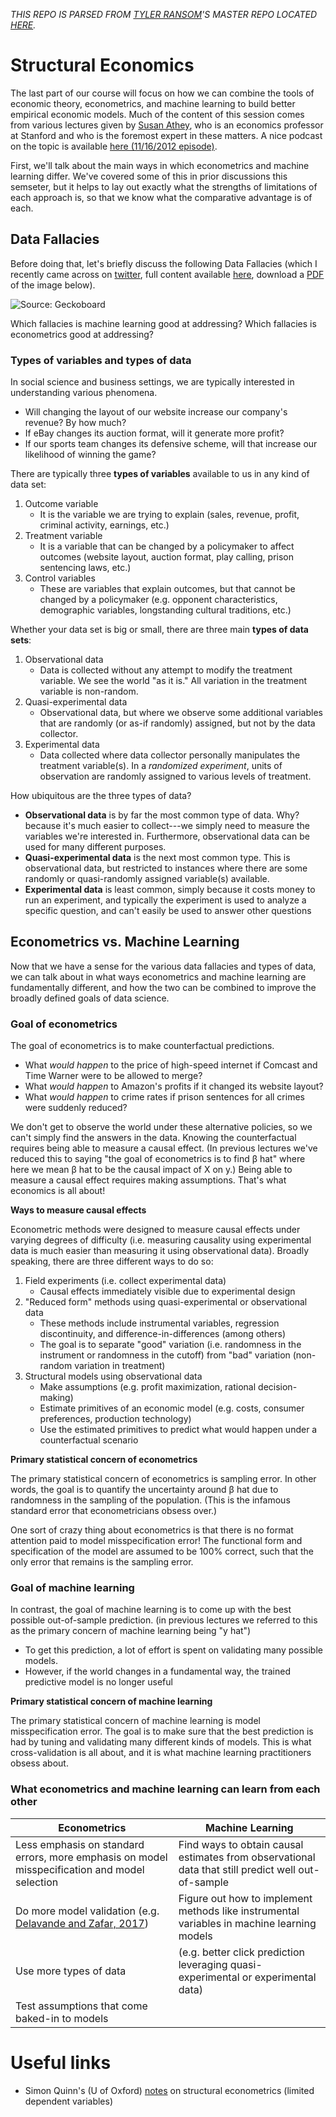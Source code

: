 *THIS REPO IS PARSED FROM [TYLER RANSOM](http://tyleransom.github.io)'S MASTER REPO LOCATED [HERE](https://github.com/tyleransom/DScourseS20).*

# Structural Economics
The last part of our course will focus on how we can combine the tools of economic theory, econometrics, and machine learning to build better empirical economic models. Much of the content of this session comes from various lectures given by [Susan Athey](https://www.gsb.stanford.edu/faculty-research/faculty/susan-athey), who is an economics professor at Stanford and who is the foremost expert in these matters. A nice podcast on the topic is available [here (11/16/2012 episode)](https://itunes.apple.com/us/podcast/uw-cse-colloquia-university-washington-computer-science/id431501588?mt=2&i=1000124767619).

First, we'll talk about the main ways in which econometrics and machine learning differ. We've covered some of this in prior discussions this semseter, but it helps to lay out exactly what the strengths of limitations of each approach is, so that we know what the comparative advantage is of each.

## Data Fallacies
Before doing that, let's briefly discuss the following Data Fallacies (which I recently came across on [twitter](https://twitter.com/KirkDBorne/status/981390062540808193), full content available [here](https://www.geckoboard.com/learn/data-literacy/statistical-fallacies/#.Ws0BvOgbNmM), download a [PDF](https://www.geckoboard.com/assets/data-fallacies-to-avoid.pdf) of the image below).

![Source: Geckoboard](../Graphics/dataLiteracy.jpg "Data Fallacies")

Which fallacies is machine learning good at addressing? Which fallacies is econometrics good at addressing?

### Types of variables and types of data
In social science and business settings, we are typically interested in understanding various phenomena.
* Will changing the layout of our website increase our company's revenue? By how much?
* If eBay changes its auction format, will it generate more profit?
* If our sports team changes its defensive scheme, will that increase our likelihood of winning the game?


There are typically three __types of variables__ available to us in any kind of data set:
1. Outcome variable
    * It is the variable we are trying to explain (sales, revenue, profit, criminal activity, earnings, etc.)
2. Treatment variable
    * It is a variable that can be changed by a policymaker to affect outcomes (website layout, auction format, play calling, prison sentencing laws, etc.)
3. Control variables
    * These are variables that explain outcomes, but that cannot be changed by a policymaker (e.g. opponent characteristics, demographic variables, longstanding cultural traditions, etc.)


Whether your data set is big or small, there are three main __types of data sets__:
1. Observational data
    * Data is collected without any attempt to modify the treatment variable. We see the world "as it is." All variation in the treatment variable is non-random.
2. Quasi-experimental data
    * Observational data, but where we observe some additional variables that are randomly (or as-if randomly) assigned, but not by the data collector.
3. Experimental data
    * Data collected where data collector personally manipulates the treatment variable(s). In a *randomized experiment*, units of observation are randomly assigned to various levels of treatment.


How ubiquitous are the three types of data?

* __Observational data__ is by far the most common type of data. Why? because it's much easier to collect---we simply need to measure the variables we're interested in. Furthermore, observational data can be used for many different purposes.
* __Quasi-experimental data__ is the next most common type. This is observational data, but restricted to instances where there are some randomly or quasi-randomly assigned variable(s) available.
* __Experimental data__ is least common, simply because it costs money to run an experiment, and typically the experiment is used to analyze a specific question, and can't easily be used to answer other questions


## Econometrics vs. Machine Learning
Now that we have a sense for the various data fallacies and types of data, we can talk about in what ways econometrics and machine learning  are fundamentally different, and how the two can be combined to improve the broadly defined goals of data science.

### Goal of econometrics
The goal of econometrics is to make counterfactual predictions. 
- What *would happen* to the price of high-speed internet if Comcast and Time Warner were to be allowed to merge? 
- What *would happen* to Amazon's profits if it changed its website layout? 
- What *would happen* to crime rates if prison sentences for all crimes were suddenly reduced?

We don't get to observe the world under these alternative policies, so we can't simply find the answers in the data. Knowing the counterfactual requires being able to measure a causal effect. (In previous lectures we've reduced this to saying "the goal of econometrics is to find &beta; hat" where here we mean &beta; hat to be the causal impact of X on y.) Being able to measure a causal effect requires making assumptions. That's what economics is all about!

__Ways to measure causal effects__

Econometric methods were designed to measure causal effects under varying degrees of difficulty (i.e. measuring causality using  experimental data is much easier than measuring it using observational data). Broadly speaking, there are three different ways to do so:

1. Field experiments (i.e. collect experimental data)
    * Causal effects immediately visible due to experimental design
2. "Reduced form" methods using quasi-experimental or observational data
    * These methods include instrumental variables, regression discontinuity, and difference-in-differences (among others)
    * The goal is to separate "good" variation (i.e. randomness in the instrument or randomness in the cutoff) from "bad" variation (non-random variation in treatment)
3. Structural models using observational data
    * Make assumptions (e.g. profit maximization, rational decision-making)
    * Estimate primitives of an economic model (e.g. costs, consumer preferences, production technology)
    * Use the estimated primitives to predict what would happen under a counterfactual scenario

__Primary statistical concern of econometrics__

The primary statistical concern of econometrics is sampling error. In other words, the goal is to quantify the uncertainty around &beta; hat due to randomness in the sampling of the population. (This is the infamous standard error that econometricians obsess over.)

One sort of crazy thing about econometrics is that there is no format attention paid to model misspecification error! The functional form and specification of the model are assumed to be 100% correct, such that the only error that remains is the sampling error.

### Goal of machine learning
In contrast, the goal of machine learning is to come up with the best possible out-of-sample prediction. (in previous lectures we referred to this as the primary concern of machine learning being "y hat")

* To get this prediction, a lot of effort is spent on validating many possible models.
* However, if the world changes in a fundamental way, the trained predictive model is no longer useful

__Primary statistical concern of machine learning__

The primary statistical concern of machine learning is model misspecification error. The goal is to make sure that the best prediction is had by tuning and validating many different kinds of models. This is what cross-validation is all about, and it is what machine learning practitioners obsess about.

### What econometrics and machine learning can learn from each other

| Econometrics                                                 | Machine Learning |
|--------------------------------------------------------------|------------------|
| Less emphasis on standard errors, more emphasis on model misspecification and model selection | Find ways to obtain causal estimates from observational data that still predict well out-of-sample |
| Do more model validation (e.g. [Delavande and Zafar, 2017](https://drive.google.com/open?id=12Ew6KK0oMoOin_TBQdj9KHI9aVPMbZZi))    | Figure out how to implement methods like instrumental variables in machine learning models |
| Use more types of data   | (e.g. better click prediction leveraging quasi-experimental or experimental data) |
| Test assumptions that come baked-in to models                |  |


# Useful links
* Simon Quinn's (U of Oxford) [notes](http://www.simonrquinn.com/teaching/LectureNotesLDV.pdf) on structural econometrics (limited dependent variables)
